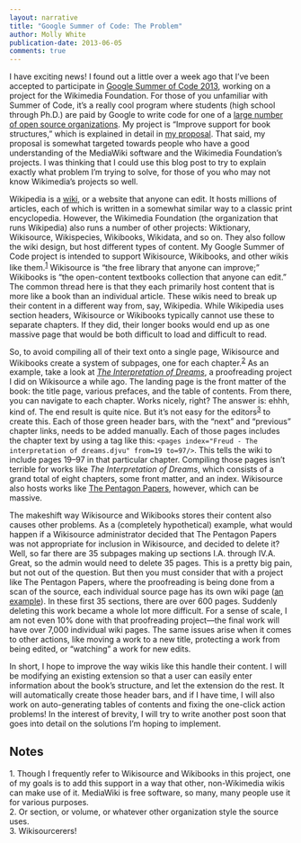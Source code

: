 ```yaml
---
layout: narrative
title: "Google Summer of Code: The Problem"
author: Molly White
publication-date: 2013-06-05
comments: true
---
```


I have exciting news! I found out a little over a week ago that I’ve been accepted to participate in <a href="http://www.google-melange.com/gsoc/document/show/gsoc_program/google/gsoc2013/about_page">Google Summer of Code 2013</a>, working on a project for the Wikimedia Foundation. For those of you unfamiliar with Summer of Code, it’s a really cool program where students (high school through Ph.D.) are paid by Google to write code for one of a <a href="http://www.google-melange.com/gsoc/accepted_orgs/google/gsoc2013">large number of open source organizations</a>. My project is “Improve support for book structures,” which is explained in detail in <a href="http://www.mediawiki.org/wiki/User:GorillaWarfare/Proposal">my proposal</a>. That said, my proposal is somewhat targeted towards people who have a good understanding of the MediaWiki software and the Wikimedia Foundation’s projects. I was thinking that I could use this blog post to try to explain exactly what problem I’m trying to solve, for those of you who may not know Wikimedia’s projects so well.

Wikipedia is a <a href="http://en.wikipedia.org/wiki/Wiki">wiki</a>, or a website that anyone can edit. It hosts millions of articles, each of which is written in a somewhat similar way to a classic print encyclopedia. However, the Wikimedia Foundation (the organization that runs Wikipedia) also runs a number of other projects: Wiktionary, Wikisource, Wikispecies, Wikibooks, Wikidata, and so on. They also follow the wiki design, but host different types of content. My Google Summer of Code project is intended to support Wikisource, Wikibooks, and other wikis like them.<sup><a href="#ref1">1</a></sup> Wikisource is “the free library that anyone can improve;” Wikibooks is “the open-content textbooks collection that anyone can edit.” The common thread here is that they each primarily host content that is more like a book than an individual article. These wikis need to break up their content in a different way from, say, Wikipedia. While Wikipedia uses section headers, Wikisource or Wikibooks typically cannot use these to separate chapters. If they did, their longer books would end up as one massive page that would be both difficult to load and difficult to read.

So, to avoid compiling all of their text onto a single page, Wikisource and Wikibooks create a system of subpages, one for each chapter.<sup><a href="#ref2">2</a></sup> As an example, take a look at <em><a href="http://en.wikisource.org/wiki/The_Interpretation_of_Dreams">The Interpretation of Dreams</a></em>, a proofreading project I did on Wikisource a while ago. The landing page is the front matter of the book: the title page, various prefaces, and the table of contents. From there, you can navigate to each chapter. Works nicely, right? The answer is: ehhh, kind of. The end result is quite nice. But it’s not easy for the editors<sup><a href="#ref3">3</a></sup> to create this. Each of those green header bars, with the “next” and “previous” chapter links, needs to be added manually. Each of those pages includes the chapter text by using a tag like this: <code>&lt;pages index="Freud - The interpretation of dreams.djvu" from=19 to=97/&gt;</code>. This tells the wiki to include pages 19–97 in that particular chapter. Compiling those pages isn’t terrible for works like <em>The Interpretation of Dreams</em>, which consists of a grand total of eight chapters, some front matter, and an index. Wikisource also hosts works like <a href="http://en.wikisource.org/wiki/The_Pentagon_Papers">The Pentagon Papers</a>, however, which can be massive.

The makeshift way Wikisource and Wikibooks stores their content also causes other problems. As a (completely hypothetical) example, what would happen if a Wikisource administrator decided that The Pentagon Papers was not appropriate for inclusion in Wikisource, and decided to delete it? Well, so far there are 35 subpages making up sections I.A. through IV.A. Great, so the admin would need to delete 35 pages. This is a pretty big pain, but not out of the question. But then you must consider that with a project like The Pentagon Papers, where the proofreading is being done from a scan of the source, each individual source page has its own wiki page (<a href="http://en.wikisource.org/wiki/Page%3APentagon-Papers-Part_I.djvu/8">an example</a>). In these first 35 sections, there are over 600 pages. Suddenly deleting this work became a whole lot more difficult. For a sense of scale, I am not even 10% done with that proofreading project—the final work will have over 7,000 individual wiki pages. The same issues arise when it comes to other actions, like moving a work to a new title, protecting a work from being edited, or “watching” a work for new edits.

In short, I hope to improve the way wikis like this handle their content. I will be modifying an existing extension so that a user can easily enter information about the book’s structure, and let the extension do the rest. It will automatically create those header bars, and if I have time, I will also work on auto-generating tables of contents and fixing the one-click action problems! In the interest of brevity, I will try to write another post soon that goes into detail on the solutions I’m hoping to implement.

<h2 id="notes">Notes</h2>

<a id="ref1">1.</a> Though I frequently refer to Wikisource and Wikibooks in this project, one of my goals is to add this support in a way that other, non-Wikimedia wikis can make use of it. MediaWiki is free software, so many, many people use it for various purposes. <br>
<a id="ref2">2.</a> Or section, or volume, or whatever other organization style the source uses. <br>
<a id="ref3">3.</a> Wikisourcerers!
